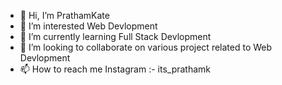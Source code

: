 - 👋 Hi, I’m PrathamKate
- 👀 I’m interested Web Devlopment
- 🌱 I’m currently learning Full Stack Devlopment
- 💞️ I’m looking to collaborate on various project related to Web Devlopment 
- 📫 How to reach me Instagram :- its_prathamk

<!---
PrathamKate/PrathamKate is a ✨ special ✨ repository because its `README.md` (this file) appears on your GitHub profile.
You can click the Preview link to take a look at your changes.
--->
